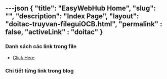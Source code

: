 ---json
{
    "title": "EasyWebHub Home",
    "slug": "",
    "description": "Index Page",
    "layout": "doitac-truyvan-fileguiOCB.html",
    "permalink" : false,
    "activeLink" : "doitac"
}
---

### Danh sách các link trong file
- [Click Here](./blog-list.html)

### Chi tiết từng link trong blog